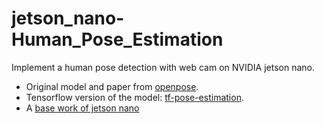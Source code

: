 # jetson_nano-Human_Pose_Estimation
Implement a human pose detection with web cam on NVIDIA jetson nano.
* Original model and paper from [openpose](https://github.com/CMU-Perceptual-Computing-Lab/openpose).
* Tensorflow version of the model: [tf-pose-estimation](https://github.com/ildoonet/tf-pose-estimation).
* A [base work of jetson nano](https://github.com/karaage0703/jetson-nano-tools)
